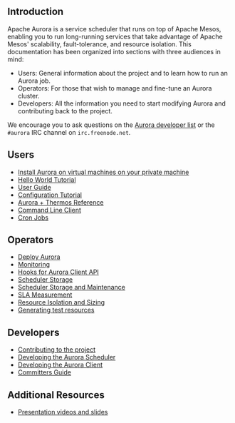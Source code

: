 ## Introduction
Apache Aurora is a service scheduler that runs on top of Apache Mesos, enabling you to run long-running services that take advantage of Apache Mesos' scalability, fault-tolerance, and resource isolation. This documentation has been organized into sections with three audiences in mind:
 
 * Users: General information about the project and to learn how to run an Aurora job.
 * Operators: For those that wish to manage and fine-tune an Aurora cluster.
 * Developers: All the information you need to start modifying Aurora and contributing back to the project.

We encourage you to ask questions on the [Aurora developer list](http://aurora.apache.org/community/) or the `#aurora` IRC channel on `irc.freenode.net`.

## Users
 * [Install Aurora on virtual machines on your private machine](vagrant.md)
 * [Hello World Tutorial](tutorial.md)
 * [User Guide](user-guide.md)
 * [Configuration Tutorial](configuration-tutorial.md)
 * [Aurora + Thermos Reference](configuration-reference.md)
 * [Command Line Client](client-commands.md)
 * [Cron Jobs](cron-jobs.md)

## Operators
 * [Deploy Aurora](deploying-aurora-scheduler.md)
 * [Monitoring](monitoring.md)
 * [Hooks for Aurora Client API](hooks.md)
 * [Scheduler Storage](storage.md)
 * [Scheduler Storage and Maintenance](storage-config.md)
 * [SLA Measurement](sla.md)
 * [Resource Isolation and Sizing](resource-isolation.md)
 * [Generating test resources](test-resource-generation.md)

## Developers
 * [Contributing to the project](../CONTRIBUTING.md)
 * [Developing the Aurora Scheduler](developing-aurora-scheduler.md)
 * [Developing the Aurora Client](developing-aurora-client.md)
 * [Committers Guide](committers.md)
 
## Additional Resources
 * [Presentation videos and slides](presentations.md)